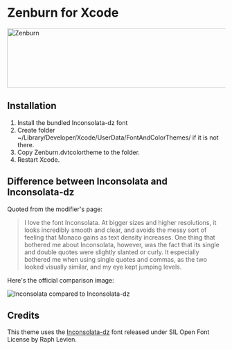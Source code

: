 Zenburn for Xcode
=================

<img src="http://janten.com/downloads/zenburn-xcode.png" alt="Zenburn" width="629" height="137">

Installation
------------
1. Install the bundled Inconsolata-dz font
2. Create folder ~/Library/Developer/Xcode/UserData/FontAndColorThemes/ if it is not there.
3. Copy Zenburn.dvtcolortheme to the folder.
4. Restart Xcode.

Difference between Inconsolata and Inconsolata-dz
-------------------------------------------------
Quoted from the modifier's page:

> I love the font Inconsolata. At bigger sizes and higher resolutions, it looks incredibly smooth and clear, and avoids the messy sort of feeling that Monaco gains as text density increases.
> One thing that bothered me about Inconsolata, however, was the fact that its single and double quotes were slightly slanted or curly. It especially bothered me when using single quotes and commas, as the two looked visually similar, and my eye kept jumping levels.

Here's the official comparison image:

![Inconsolata compared to Inconsolata-dz](http://media.nodnod.net/inconsolata-dz.gif "Comparison between Inconsolata variants")


Credits
-------
This theme uses the [Inconsolata-dz](http://nodnod.net/2009/feb/12/adding-straight-single-and-double-quotes-inconsola/) font released under SIL Open Font License by Raph Levien.
